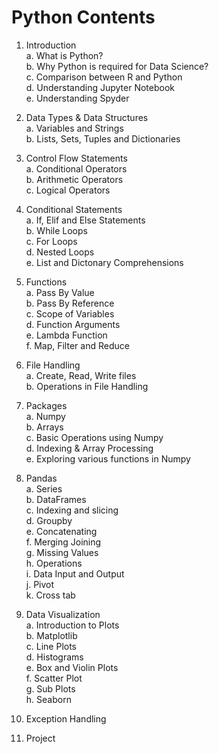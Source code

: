 # Python Contents

1.	Introduction <br>
  a. What is Python? <br>
  b. Why Python is required for Data Science? <br>
  c. Comparison between R and Python <br>
  d. Understanding Jupyter Notebook <br>
  e. Understanding Spyder <br>

2.	Data Types & Data Structures <br>
  a. Variables and Strings <br>
  b. Lists, Sets, Tuples and Dictionaries <br>

3.	Control Flow Statements <br>
  a. Conditional Operators <br>
  b. Arithmetic Operators <br>
  c. Logical Operators <br>

4.	Conditional Statements <br>
  a. If, Elif and Else Statements <br>
  b. While Loops <br>
  c. For Loops <br>
  d. Nested Loops <br>
  e. List and Dictonary Comprehensions <br>

5.	Functions <br>
  a. Pass By Value <br>
  b. Pass By Reference <br>
  c. Scope of Variables <br>
  d. Function Arguments <br>
  e. Lambda Function <br>
  f. Map, Filter and Reduce <br>

6.	File Handling <br>
  a. Create, Read, Write files <br>
  b. Operations in File Handling <br>

7.	Packages <br>
  a. Numpy <br>
  b. Arrays <br>
  c. Basic Operations using Numpy <br>
  d. Indexing & Array Processing   <br>
  e. Exploring various functions in Numpy <br>

8. Pandas <br>
  a. Series <br>
  b. DataFrames <br>
  c. Indexing and slicing <br>
  d. Groupby <br>
  e. Concatenating <br>
  f. Merging Joining <br>
  g. Missing Values <br>
  h. Operations <br>
  i. Data Input and Output <br>
  j. Pivot <br>
  k. Cross tab <br>

8.	Data Visualization <br>
  a. Introduction to Plots <br>
  b. Matplotlib <br>
  c. Line Plots <br>
  d. Histograms <br>
  e. Box and Violin Plots <br>
  f. Scatter Plot <br>
  g. Sub Plots <br>
  h. Seaborn <br>
9.	Exception Handling <br>
10.	Project <br>


